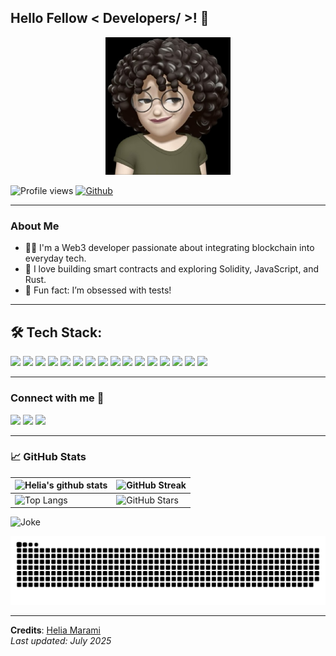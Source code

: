 ## Hello Fellow < Developers/ >! 👋

<div align="center">
  <img src="https://github.com/H3liaw/helia/blob/main/IMG_7603.jpeg" width="200" />
</div>

![Profile views](https://komarev.com/ghpvc/?username=H3liaw&style=flat-square&color=blue)
[![Github](https://img.shields.io/github/followers/h3liaw?label=Follow&style=social)](https://github.com/h3liaw)

---

### About Me
- 👩‍💻 I'm a Web3 developer passionate about integrating blockchain into everyday tech.
- 🚀 I love building smart contracts and exploring Solidity, JavaScript, and Rust.
- 🌻 Fun fact: I’m obsessed with tests!

---

## 🛠️ Tech Stack:

<p align="left">
  <!-- Web3 -->
  <img src="https://img.shields.io/badge/Solidity-363636?style=for-the-badge&logo=solidity&logoColor=white" />
  <img src="https://img.shields.io/badge/Ethereum-3C3C3D?style=for-the-badge&logo=ethereum&logoColor=white" />
  <img src="https://img.shields.io/badge/Web3-EF6820?style=for-the-badge&logo=web3dotjs&logoColor=white" />
  <img src="https://img.shields.io/badge/Rust-000000?style=for-the-badge&logo=rust&logoColor=white" />
  <img src="https://img.shields.io/badge/Cryptography-1E1E1E?style=for-the-badge&logoColor=white" />
  
  <!-- Backend -->
  <img src="https://img.shields.io/badge/Node.js-339933?style=for-the-badge&logo=node.js&logoColor=white" />
  <img src="https://img.shields.io/badge/Express.js-000000?style=for-the-badge&logo=express&logoColor=white" />
  <img src="https://img.shields.io/badge/Redis-DC382D?style=for-the-badge&logo=redis&logoColor=white" />
  <img src="https://img.shields.io/badge/RabbitMQ-FF6600?style=for-the-badge&logo=rabbitmq&logoColor=white" />
  <img src="https://img.shields.io/badge/PostgreSQL-336791?style=for-the-badge&logo=postgresql&logoColor=white" />
  <img src="https://img.shields.io/badge/MongoDB-47A248?style=for-the-badge&logo=mongodb&logoColor=white" />
  <img src="https://img.shields.io/badge/JWT-000000?style=for-the-badge&logo=jsonwebtokens&logoColor=white" />
  <img src="https://img.shields.io/badge/Docker-2496ED?style=for-the-badge&logo=docker&logoColor=white" />

  <!-- Version Control & Dev -->
  <img src="https://img.shields.io/badge/Git-F05032?style=for-the-badge&logo=git&logoColor=white" />
  <img src="https://img.shields.io/badge/GitHub-181717?style=for-the-badge&logo=github&logoColor=white" />
  <img src="https://img.shields.io/badge/GitLab-FC6D26?style=for-the-badge&logo=gitlab&logoColor=white" />
</p>




---

### Connect with me 🤝

<p>
  <a href="https://www.linkedin.com/in/helia-marami-847253210"><img src="https://raw.githubusercontent.com/rahulbanerjee26/githubAboutMeGenerator/main/icons/linked-in-alt.svg" width="32"/></a>
  <a href="https://www.twitter.com/NoobCoder07"><img src="https://raw.githubusercontent.com/rahulbanerjee26/githubAboutMeGenerator/main/icons/twitter.svg" width="32"/></a>
  <a href="https://github.com/H3liaw"><img src="https://raw.githubusercontent.com/rahulbanerjee26/githubAboutMeGenerator/main/icons/github.svg" width="32"/></a>
</p>

---

### 📈 GitHub Stats

| ![Helia's github stats](https://github-readme-stats.vercel.app/api?username=H3liaw&show_icons=true&theme=tokyonight) | ![GitHub Streak](https://github-readme-streak-stats.herokuapp.com/?user=H3liaw&theme=tokyonight) |
| --- | --- |
| ![Top Langs](https://github-readme-stats.vercel.app/api/top-langs/?username=H3liaw&theme=tokyonight) | ![GitHub Stars](https://github-readme-stats.vercel.app/api?username=H3liaw&show_icons=true&locale=en&count_private=true&hide_rank=true&custom_title=My%20GitHub%20Stats&disable_animations=true&theme=tokyonight) |

![Joke](https://readme-jokes.vercel.app/api?theme=tokyonight)

![Contribution Snake](https://github.com/DHANOLA/DHANOLA/raw/output/github-contribution-grid-snake.svg)

---

**Credits**: [Helia Marami](https://github.com/H3liaw)  
_Last updated: July 2025_

